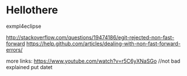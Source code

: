 # Hellothere
exmpl4eclipse


http://stackoverflow.com/questions/19474186/egit-rejected-non-fast-forward
https://help.github.com/articles/dealing-with-non-fast-forward-errors/


more links:
https://www.youtube.com/watch?v=r5C6yXNaSGo  //not bad explained put datet

